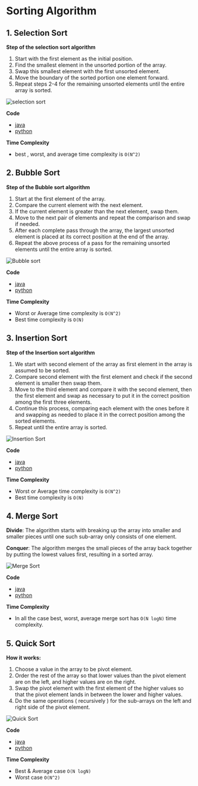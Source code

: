 # Sorting Algorithm

## 1. Selection Sort

**Step of the selection sort algorithm**

1.  Start with the first element as the initial position.
2.  Find the smallest element in the unsorted portion of the array.
3.  Swap this smallest element with the first unsorted element.
4.  Move the boundary of the sorted portion one element forward.
5.  Repeat steps 2-4 for the remaining unsorted elements until the entire array is sorted.

![selection sort](./img/selectionSort.png)

**Code**

- [java](./../JAVA-DSA/SelectionSort.java)
- [python](./../Python-DSA/SelectionSort.py)

**Time Complexity**

- best , worst, and average time complexity is `O(N^2)`

## 2. Bubble Sort

**Step of the Bubble sort algorithm**

1. Start at the first element of the array.
2. Compare the current element with the next element.
3. If the current element is greater than the next element, swap them.
4. Move to the next pair of elements and repeat the comparison and swap if needed.
5. After each complete pass through the array, the largest unsorted element is placed at its correct position at the end of the array.
6. Repeat the above process of a pass for the remaining unsorted elements until the entire array is sorted.

![Bubble sort](./img/bubblesort.png)

**Code**

- [java](./../JAVA-DSA/BubbleSort.java)
- [python](./../Python-DSA/BubbleSort.py)

**Time Complexity**

- Worst or Average time complexity is `O(N^2)`
- Best time complexity is `O(N)`

## 3. Insertion Sort

**Step of the Insertion sort algorithm**

1. We start with second element of the array as first element in the array is assumed to be sorted.
2. Compare second element with the first element and check if the second element is smaller then swap them.
3. Move to the third element and compare it with the second element, then the first element and swap as necessary to put it in the correct position among the first three elements.
4. Continue this process, comparing each element with the ones before it and swapping as needed to place it in the correct position among the sorted elements.
5. Repeat until the entire array is sorted.

![Insertion Sort](./img/insertionsort.png)

**Code**

- [java](./../JAVA-DSA/InsertionSort.java)
- [python](./../Python-DSA/InsertionSort.py)

**Time Complexity**

- Worst or Average time complexity is `O(N^2)`
- Best time complexity is `O(N)`

## 4. Merge Sort

**Divide**: The algorithm starts with breaking up the array into smaller and smaller pieces until one such sub-array only consists of one element.

**Conquer**: The algorithm merges the small pieces of the array back together by putting the lowest values first, resulting in a sorted array.

![Merge Sort](./img/mergesort.png)

**Code**

- [java](./../JAVA-DSA/MergeSort.java)
- [python](./../Python-DSA/MergeSort.py)

**Time Complexity**

- In all the case best, worst, average merge sort has `O(N logN)` time complexity.

## 5. Quick Sort

**How it works:**

1. Choose a value in the array to be pivot element.
2. Order the rest of the array so that lower values than the pivot element are on the left, and higher values are on the right.
3. Swap the pivot element with the first element of the higher values so that the pivot element lands in between the lower and higher values.
4. Do the same operations ( recursively ) for the sub-arrays on the left and right side of the pivot element.

![Quick Sort](./img/quicksort.png)

**Code**

- [java]()
- [python]()

**Time Complexity**

- Best & Average case `O(N logN)`
- Worst case `O(N^2)`